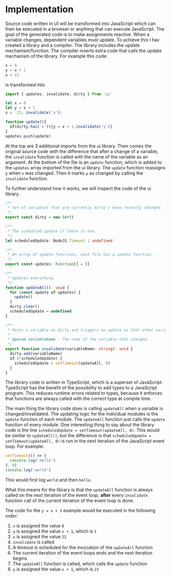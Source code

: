 # Implementation

Source code written in UI will be transformed into JavaScript which can then be executed in a browser or anything that can execute JavaScript. The goal of the generated code is to make assignments reactive. When a variable changes, dependent variables must update. To achieve this I hav created a library and a compiler. The library includes the update mechanism/function. The compiler inserts extra code that calls the update mechanism of the library. For example this code:

```js
x = 0
y = x + 1
x = 22
```

is transformed into

<!-- prettier-ignore -->
```js
import { updates, invalidate, dirty } from 'ui'

let x = 0
let y = x + 1
x =  22; invalidate('x');

function update(){
  if(dirty.has('x')){y = x + 1;invalidate('y')}
}
updates.push(update)
```

At the top are 3 additional imports from the ui library. Then comes the original source code with the difference that after a change of a variable, the `invalidate` function is called with the name of the variable as an argument. At the bottom of the file is an `update` function, which is added to the `updates` array imported from the ui library. The `update` function reassigns `y` when `x` was changed. Then it marks `y` as changed by calling the `invalidate` function.

To further understand how it works, we will inspect the code of the ui library.

```ts
/**
 * Set of variables that are currently dirty / have recently changed.
 */
export const dirty = new Set()

/**
 * The scheduled update if there is one.
 */
let scheduledUpdate: NodeJS.Timeout | undefined

/**
 * An array of update functions, each file has a update function.
 */
export const updates: Function[] = []

/**
 * Updates everything.
 */
function updateAll(): void {
  for (const update of updates) {
    update()
  }
  dirty.clear()
  scheduledUpdate = undefined
}

/**
 * Marks a variable as dirty and triggers an update so that other variable that depend on this variable update.
 *
 * @param variableName - The name of the variable that changed.
 */
export function invalidate(variableName: string): void {
  dirty.add(variableName)
  if (!scheduledUpdate) {
    scheduledUpdate = setTimeout(updateAll, 0)
  }
}
```

The library code is written in TypeScript, which is a superset of JavaScript. TypeScript has the benefit of the possibility to add types to a JavaScript program. This reduces runtime errors related to types, because it enforces that functions are always called with the correct type at compile time.

The main thing the library code does is calling `updateAll` when a variable is changed/invalidated. The updating logic for the individual modules is the `update` function of each module. The `updateAll` function just calls the `update` function of every module. One interesting thing to say about the library code is the line `scheduledUpdate = setTimeout(updateAll, 0)`. This would be similar to `updateAll()`, but the difference is that `scheduledUpdate = setTimeout(updateAll, 0)` is run in the next iteration of the JavaScript event loop. For example:

```js
setTimeout(() => {
  console.log('hello')
}, 0)
console.log('world')
```

This would first log `world` and then `hello`.

What this means for the library is that the `updateAll` function is always called on the next iteration of the event loop, **after** every `invalidate` function call of the current iteration of the event loop is done.

The code for the `y = x + 1` example would be executed in the following order:

1. `x` is assigned the value `0`
2. `y` is assigned the value `x + 1`, which is `1`
3. `x` is assigned the value `22`
4. `invalidate` is called
5. A timeout is scheduled for the invocation of the `updateAll` function
6. The current iteration of the event loops ends and the next iteration begins
7. The `updateAll` function is called, which calls the `update` function
8. `y` is assigned the value `x + 1`, which is `23`
